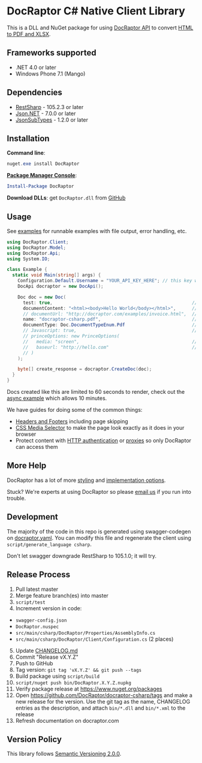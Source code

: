 # DocRaptor C# Native Client Library

This is a DLL and NuGet package for using [DocRaptor API](https://docraptor.com/documentation) to convert [HTML to PDF and XLSX](https://docraptor.com).

## Frameworks supported
- .NET 4.0 or later
- Windows Phone 7.1 (Mango)

## Dependencies
- [RestSharp](https://www.nuget.org/packages/RestSharp) - 105.2.3 or later
- [Json.NET](https://www.nuget.org/packages/Newtonsoft.Json/) - 7.0.0 or later
- [JsonSubTypes](https://www.nuget.org/packages/JsonSubTypes/) - 1.2.0 or later


## Installation

**Command line**:

```powershell
nuget.exe install DocRaptor
```

**[Package Manager Console](http://docs.nuget.org/consume/package-manager-console)**:

```powershell
Install-Package DocRaptor
```

**Download DLLs**: get `DocRaptor.dll` from [GitHub](https://github.com/DocRaptor/docraptor-csharp/releases)


## Usage

See [examples](examples/) for runnable examples with file output, error handling, etc.

```csharp
using DocRaptor.Client;
using DocRaptor.Model;
using DocRaptor.Api;
using System.IO;

class Example {
  static void Main(string[] args) {
    Configuration.Default.Username = "YOUR_API_KEY_HERE"; // this key works for test documents
    DocApi docraptor = new DocApi();

    Doc doc = new Doc(
      test: true,                                                    // test documents are free but watermarked
      documentContent: "<html><body>Hello World</body></html>",      // supply content directly
      // documentUrl: "http://docraptor.com/examples/invoice.html",  // or use a url
      name: "docraptor-csharp.pdf",                                  // help you find a document later
      documentType: Doc.DocumentTypeEnum.Pdf                         // pdf or xls or xlsx
      // Javascript: true,                                           // enable javaScript processing
      // princeOptions: new PrinceOptions(
      //   media: "screen",                                          // use screen styles instead of print styles
      //   baseurl: "http://hello.com"                               // pretend URL when using document_content
      // )
    );

    byte[] create_response = docraptor.CreateDoc(doc);
  }
}
```

Docs created like this are limited to 60 seconds to render, check out the [async example](examples/async.cs) which allows 10 minutes.

We have guides for doing some of the common things:

* [Headers and Footers](https://docraptor.com/documentation/style#pdf-headers-footers) including page skipping
* [CSS Media Selector](https://docraptor.com/documentation/api#api_basic_pdf) to make the page look exactly as it does in your browser
* Protect content with [HTTP authentication](https://docraptor.com/documentation/api#api_http_user) or [proxies](https://docraptor.com/documentation/api#api_http_proxy) so only DocRaptor can access them


## More Help

DocRaptor has a lot of more [styling](https://docraptor.com/documentation/style) and [implementation options](https://docraptor.com/documentation/api).

Stuck? We're experts at using DocRaptor so please [email us](mailto:support@docraptor.com) if you run into trouble.


## Development

The majority of the code in this repo is generated using swagger-codegen on [docraptor.yaml](docraptor.yaml). You can modify this file and regenerate the client using `script/generate_language csharp`.

Don't let swagger downgrade RestSharp to 105.1.0; it will try.


## Release Process

1. Pull latest master
2. Merge feature branch(es) into master
3. `script/test`
4. Increment version in code:
  - `swagger-config.json`
  - `DocRaptor.nuspec`
  - `src/main/csharp/DocRaptor/Properties/AssemblyInfo.cs`
  - `src/main/csharp/DocRaptor/Client/Configuration.cs` (2 places)
5. Update [CHANGELOG.md](CHANGELOG.md)
6. Commit "Release vX.Y.Z"
7. Push to GitHub
8. Tag version: `git tag 'vX.Y.Z' && git push --tags`
9. Build package using `script/build`
10. `script/nuget push bin/DocRaptor.X.Y.Z.nupkg`
11. Verify package release at https://www.nuget.org/packages
12. Open https://github.com/DocRaptor/docraptor-csharp/tags and make a new release for the version. Use the git tag as the name, CHANGELOG entries as the description, and attach `bin/*.dll` and `bin/*.xml` to the release
13. Refresh documentation on docraptor.com


## Version Policy

This library follows [Semantic Versioning 2.0.0](http://semver.org).
